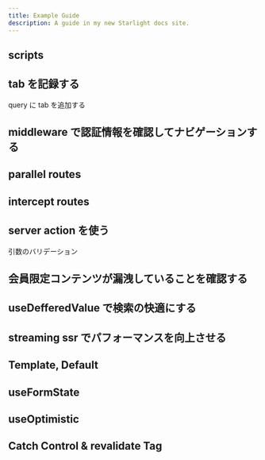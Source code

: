 ```yaml
---
title: Example Guide
description: A guide in my new Starlight docs site.
---
```


## scripts

## tab を記録する

query に tab を追加する

## middleware で認証情報を確認してナビゲーションする

## parallel routes

## intercept routes

## server action を使う

引数のバリデーション

## 会員限定コンテンツが漏洩していることを確認する

## useDefferedValue で検索の快適にする

## streaming ssr でパフォーマンスを向上させる

## Template, Default

## useFormState

## useOptimistic

## Catch Control & revalidate Tag

